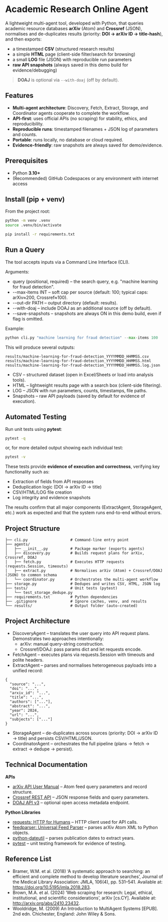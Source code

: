 # Academic Research Online Agent

A lightweight multi-agent tool, developed with Python, that queries academic resource databases **arXiv** (Atom) and **Crossref** (JSON), normalises and de-duplicates results (priority: **DOI → arXiv ID → title-hash**), and then exports:

- a timestamped **CSV** (structured research results)
- a simple **HTML** page (client-side filter/search for browsing)
- a small **LOG** file (JSON) with reproducible run parameters
- **raw API snapshots** (always saved in this demo build for evidence/debugging)

> **DOAJ** is optional via `--with-doaj` (off by default).

## Features

- **Multi-agent architecture**: Discovery, Fetch, Extract, Storage, and Coordinator agents cooperate to complete the workflow.
- **API-first**: uses official APIs (no scraping) for stability, ethics, and reproducibility.
- **Reproducible runs**: timestamped filenames + JSON log of parameters and counts.
- **Portable**: runs locally, no database or cloud required.
- **Evidence-friendly**: raw snapshots are always saved for demo/evidence.

## Prerequisites

- Python **3.10+**
- (Recommended) GitHub Codespaces or any environment with internet access

## Install (pip + venv)

From the project root:

```bash
python -m venv .venv
source .venv/bin/activate    

pip install -r requirements.txt
```

## Run a Query

The tool accepts inputs via a Command Line Interface (CLI).

Arguments:
- query (positional, required) – the search query, e.g. "machine learning for fraud detection".
- --max-items INT – soft cap per source (default: 100; typical caps: arXiv≈200, Crossref≈100).
- --out-dir PATH – output directory (default: results).
- --with-doaj – include DOAJ as an additional source (off by default).
- --save-snapshots – snapshots are always ON in this demo build, even if flag is omitted.

Example:

```python
python cli.py "machine learning for fraud detection" --max-items 100
```

This will produce several outputs:
```
results/machine-learning-for-fraud-detection_YYYYMMDD_HHMMSS.csv
results/machine-learning-for-fraud-detection_YYYYMMDD_HHMMSS.html
results/machine-learning-for-fraud-detection_YYYYMMDD_HHMMSS.log.json

```
- CSV – structured dataset (open in Excel/Sheets or load into analysis tools).
- HTML – lightweight results page with a search box (client-side filtering).
- LOG – JSON with run parameters, counts, timestamps, file paths.
- Snapshots – raw API payloads (saved by default for evidence of execution).

## Automated Testing

Run unit tests using **pytest**:

```bash
pytest -q
```

or, for more detailed output showing each individual test:

```bash
pytest -v
```

These tests provide **evidence of execution and correctness**, verifying key functionality such as:

- Extraction of fields from API responses  
- Deduplication logic (DOI → arXiv ID → title)  
- CSV/HTML/LOG file creation  
- Log integrity and evidence snapshots  

The results confirm that all major components (ExtractAgent, StorageAgent, etc.) work as expected and that the system runs end-to-end without errors.

## Project Structure

```
├── cli.py                   # Command-line entry point
├── agents/
│   ├── __init__.py          # Package marker (exports agents)
│   ├── discovery.py         # Builds request plans for arXiv, Crossref, DOAJ
│   ├── fetch.py             # Executes HTTP requests (requests.Session, timeouts)
│   ├── extract.py           # Normalises arXiv (Atom) + Crossref/DOAJ (JSON) to common schema
│   └── coordinator.py       # Orchestrates the multi-agent workflow
├── storage.py               # Dedupes and writes CSV, HTML, JSON log
├── tests/                   # Unit tests (pytest)
│   └── test_storage_dedupe.py
├── requirements.txt         # Python dependencies
├── .gitignore               # Ignore caches, venv, and results
└── results/                 # Output folder (auto-created)
```

## Project Architecture

- DiscoveryAgent – translates the user query into API request plans.
  Demonstrates two approaches intentionally:
	- arXiv: manual query-string construction.
	- Crossref/DOAJ: pass params dict and let requests encode.
- FetchAgent – executes plans via requests.Session with timeouts and polite headers.
- ExtractAgent – parses and normalises heterogeneous payloads into a unified record:
```
{
  "source": "...",
  "doi": "...",
  "arxiv_id": "...",
  "title": "...",
  "authors": ["..."],
  "abstract": "...",
  "year": 2024,
  "url": "...",
  "subjects": ["..."]
}
```

- StorageAgent – de-duplicates across sources (priority: DOI → arXiv ID → title) and persists CSV/HTML/JSON.
- CoordinatorAgent – orchestrates the full pipeline (plans → fetch → extract → dedupe → persist).

## Technical Documentation

**APIs**  
- [arXiv API User Manual](https://arxiv.org/help/api/user-manual) – Atom feed query parameters and record structure.  
- [Crossref REST API](https://api.crossref.org/swagger-ui/index.html) – JSON response fields and query parameters.  
- [DOAJ API v3](https://doaj.org/api/v3/docs) – optional open access metadata endpoint.  

**Python Libraries**  
- [requests: HTTP for Humans](https://requests.readthedocs.io/en/latest/) – HTTP client used for API calls.  
- [feedparser: Universal Feed Parser](https://feedparser.readthedocs.io/en/latest/) – parses arXiv Atom XML to Python objects.  
- [python-dateutil](https://dateutil.readthedocs.io/en/stable/) – parses publication dates to extract years.  
- [pytest](https://docs.pytest.org/en/stable/) – unit testing framework for evidence of testing.
  

## Reference List

- Bramer, W.M. et al. (2018) ‘A systematic approach to searching: an efficient and complete method to develop literature searches’, Journal of the Medical Library Association: JMLA, 106(4), pp. 531–541. Available at: https://doi.org/10.5195/jmla.2018.283.
- Brown, M.A. et al. (2024) ‘Web scraping for research: Legal, ethical, institutional, and scientific considerations’, arXiv [cs.CY]. Available at: http://arxiv.org/abs/2410.23432.
- Wooldridge, M. (2009) An Introduction to MultiAgent Systems [EPUB]. 2nd edn. Chichester, England: John Wiley & Sons.

